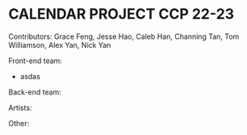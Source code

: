 # CALENDAR PROJECT CCP 22-23

Contributors: Grace Feng, Jesse Hao, Caleb Han, Channing Tan, Tom Williamson, Alex Yan, Nick Yan

Front-end team:
- asdas

Back-end team:

Artists:

Other:

